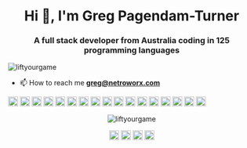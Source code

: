 <h1 align="center">Hi 👋, I'm Greg Pagendam-Turner</h1>
<h3 align="center">A full stack developer from Australia coding in 125 programming languages</h3>
<p align="left"> <img src="https://komarev.com/ghpvc/?username=liftyourgame" alt="liftyourgame" /> </p>

- 📫 How to reach me **greg@netroworx.com**

<p align="left"><img src="https://konpa.github.io/devicon/devicon.git/icons/vuejs/vuejs-original-wordmark.svg" alt="vuejs" width="20" height="20"/> <img src="https://konpa.github.io/devicon/devicon.git/icons/react/react-original-wordmark.svg" alt="react" width="20" height="20"/> <img src="https://konpa.github.io/devicon/devicon.git/icons/angularjs/angularjs-original.svg" alt="angularjs" width="20" height="20"/> <img src="https://konpa.github.io/devicon/devicon.git/icons/amazonwebservices/amazonwebservices-original-wordmark.svg" alt="amazonwebservices" width="20" height="20"/> <img src="https://konpa.github.io/devicon/devicon.git/icons/backbonejs/backbonejs-original-wordmark.svg" alt="backbonejs" width="20" height="20"/> <img src="https://konpa.github.io/devicon/devicon.git/icons/bootstrap/bootstrap-plain.svg" alt="bootstrap" width="20" height="20"/> <img src="https://konpa.github.io/devicon/devicon.git/icons/css3/css3-original-wordmark.svg" alt="css3" width="20" height="20"/> <img src="https://konpa.github.io/devicon/devicon.git/icons/docker/docker-original-wordmark.svg" alt="docker" width="20" height="20"/> <img src="https://konpa.github.io/devicon/devicon.git/icons/dot-net/dot-net-original-wordmark.svg" alt="dotnet" width="20" height="20"/> <img src="https://konpa.github.io/devicon/devicon.git/icons/html5/html5-original-wordmark.svg" alt="html5" width="20" height="20"/> <img src="https://konpa.github.io/devicon/devicon.git/icons/java/java-original-wordmark.svg" alt="java" width="20" height="20"/> <img src="https://konpa.github.io/devicon/devicon.git/icons/javascript/javascript-original.svg" alt="javascript" width="20" height="20"/> <img src="https://konpa.github.io/devicon/devicon.git/icons/typescript/typescript-original.svg" alt="typescript" width="20" height="20"/> <img src="https://konpa.github.io/devicon/devicon.git/icons/mongodb/mongodb-original-wordmark.svg" alt="mongodb" width="20" height="20"/> <img src="https://konpa.github.io/devicon/devicon.git/icons/php/php-original.svg" alt="php" width="20" height="20"/> <img src="https://konpa.github.io/devicon/devicon.git/icons/redis/redis-original-wordmark.svg" alt="redis" width="20" height="20"/> <img src="https://konpa.github.io/devicon/devicon.git/icons/nodejs/nodejs-original-wordmark.svg" alt="nodejs" width="20" height="20"/></p><p align="center"> <img src="https://github-readme-stats.vercel.app/api?username=liftyourgame&show_icons=true" alt="liftyourgame" /> </p>

<p align="center"> 
<a href="https://codepen.io/greg pagendamturner" target="blank"><img align="center" src="https://cdn.jsdelivr.net/npm/simple-icons@3.0.1/icons/codepen.svg" alt="greg pagendamturner" height="20" width="20" /></a>
<a href="https://dev.to/greg pagendamturner" target="blank"><img align="center" src="https://cdn.jsdelivr.net/npm/simple-icons@3.0.1/icons/dev-dot-to.svg" alt="greg pagendamturner" height="20" width="20" /></a>
<a href="https://twitter.com/liftyourgame" target="blank"><img align="center" src="https://cdn.jsdelivr.net/npm/simple-icons@3.0.1/icons/twitter.svg" alt="liftyourgame" height="20" width="20" /></a>
<a href="https://linkedin.com/in/turner" target="blank"><img align="center" src="https://cdn.jsdelivr.net/npm/simple-icons@3.0.1/icons/linkedin.svg" alt="turner" height="20" width="20" /></a>
</p>

